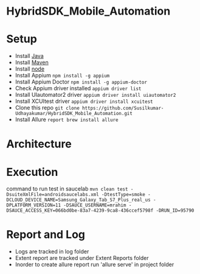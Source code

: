 # HybridSDK_Mobile_Automation

# Setup
- Install [Java](https://www.oracle.com/in/java/technologies/downloads/)
- Install [Maven](https://maven.apache.org/download.cgi)
- Install [node](https://nodejs.org)
- Install Appium `npm install -g appium`
- Install Appium Doctor `npm install -g appium-doctor`
- Check Appium driver installed `appium driver list`
- Install UIautomator2 driver `appium driver install uiautomator2`
- Install XCUItest driver `appium driver install xcuitest`
- Clone this repo `git clone https://github.com/Susilkumar-Udhayakumar/HybridSDK_Mobile_Automation.git`
- Install Allure `report brew install allure`

# Architecture


# Execution

command to run test in saucelab 
`mvn clean test -DsuiteXmlFile=androidsaucelabs.xml -DtestType=smoke -DCLOUD_DEVICE_NAME=Samsung_Galaxy_Tab_S7_Plus_real_us -DPLATFORM_VERSION=11 -DSAUCE_USERNAME=mrahim -DSAUCE_ACCESS_KEY=066bd0be-83a7-4239-9ca8-436ccef5798f -DRUN_ID=95790`


# Report and Log
- Logs are tracked in log folder
- Extent report are tracked under Extent Reports folder
- Inorder to create allure report run 'allure serve' in project folder



